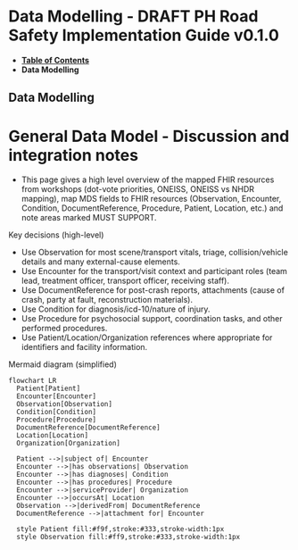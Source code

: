 # Data Modelling - DRAFT PH Road Safety Implementation Guide v0.1.0

* [**Table of Contents**](toc.md)
* **Data Modelling**

## Data Modelling

# General Data Model - Discussion and integration notes

* This page gives a high level overview of the mapped FHIR resources from workshops (dot-vote priorities, ONEISS, ONEISS vs NHDR mapping), map MDS fields to FHIR resources (Observation, Encounter, Condition, DocumentReference, Procedure, Patient, Location, etc.) and note areas marked MUST SUPPORT.

Key decisions (high-level)

* Use Observation for most scene/transport vitals, triage, collision/vehicle details and many external-cause elements.
* Use Encounter for the transport/visit context and participant roles (team lead, treatment officer, transport officer, receiving staff).
* Use DocumentReference for post-crash reports, attachments (cause of crash, party at fault, reconstruction materials).
* Use Condition for diagnosis/icd-10/nature of injury.
* Use Procedure for psychosocial support, coordination tasks, and other performed procedures.
* Use Patient/Location/Organization references where appropriate for identifiers and facility information.

Mermaid diagram (simplified)

```
flowchart LR
  Patient[Patient]
  Encounter[Encounter]
  Observation[Observation]
  Condition[Condition]
  Procedure[Procedure]
  DocumentReference[DocumentReference]
  Location[Location]
  Organization[Organization]

  Patient -->|subject of| Encounter
  Encounter -->|has observations| Observation
  Encounter -->|has diagnoses| Condition
  Encounter -->|has procedures| Procedure
  Encounter -->|serviceProvider| Organization
  Encounter -->|occursAt| Location
  Observation -->|derivedFrom| DocumentReference
  DocumentReference -->|attachment for| Encounter

  style Patient fill:#f9f,stroke:#333,stroke-width:1px
  style Observation fill:#ff9,stroke:#333,stroke-width:1px

```

